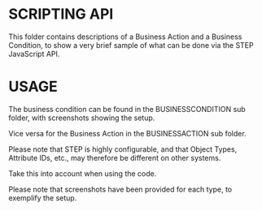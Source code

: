 # SCRIPTING API
This folder contains descriptions of a Business Action and a Business Condition, to show a very brief sample of what can be done via the STEP JavaScript API.

# USAGE
The business condition can be found in the BUSINESSCONDITION sub folder, with screenshots showing the setup.

Vice versa for the Business Action in the BUSINESSACTION sub folder.

Please note that STEP is highly configurable, and that Object Types, Attribute IDs, etc., may therefore be different on other systems.

Take this into account when using the code.

Please note that screenshots have been provided for each type, to exemplify the setup.
